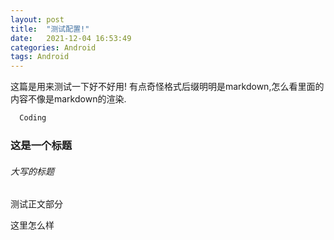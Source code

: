 ```yaml
---
layout: post
title:  "测试配置!"
date:   2021-12-04 16:53:49
categories: Android
tags: Android
---
```


这篇是用来测试一下好不好用!
有点奇怪格式后缀明明是markdown,怎么看里面的内容不像是markdown的渲染.
```java
  Coding
```

### 这是一个标题
###### 大写的标题

测试正文部分
<p>这里怎么样</p>

[jekyll]:      http://jekyllrb.com
[jekyll-gh]:   https://github.com/jekyll/jekyll
[jekyll-help]: https://github.com/jekyll/jekyll-help
